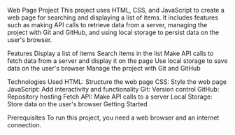 Web Page Project
This project uses HTML, CSS, and JavaScript to create a web page for searching and displaying a list of items. 
It includes features such as making API calls to retrieve data from a server, managing the project with Git and GitHub, 
and using local storage to persist data on the user's browser.


Features
Display a list of items
Search items in the list
Make API calls to fetch data from a server and display it on the page
Use local storage to save data on the user's browser
Manage the project with Git and GitHub

Technologies Used
HTML: Structure the web page
CSS: Style the web page
JavaScript: Add interactivity and functionality
Git: Version control
GitHub: Repository hosting
Fetch API: Make API calls to a server
Local Storage: Store data on the user's browser
Getting Started

Prerequisites
To run this project, you need a web browser and an internet connection.


